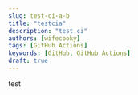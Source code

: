 ```yaml
---
slug: test-ci-a-b
title: "testcia"
description: "test ci"
authors: [wifecooky]
tags: [GitHub Actions]
keywords: [GitHub, GitHub Actions]
draft: true
---
```


test
